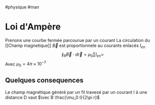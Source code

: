 #physique #man 
# Loi d'Ampère
Prenons une courbe fermée parcourue par un courant
La circulation du [[Champ magnetique]] $\vec B$ est proportionnele au courants enlacés $I_{en}$
$$\oint_R\vec B\cdot d\vec r= \mu_0\sum I_{en}= $$
Avec $\mu_0=4\pi\times 10^{-7}$
## Quelques consequences
Le champ magnétique généré par un fil travesé par un courant I à une distance D vaut $\vec B \frac{\mu_0 I}{2\pi r}$